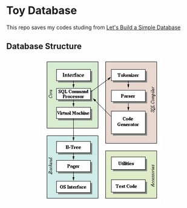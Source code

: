 # Toy Database

This repo saves my codes studing from [Let's Build a Simple Database](https://cstack.github.io/db_tutorial/)

## Database Structure

<div align=center><img src="img/data_structure.png"/></div>
